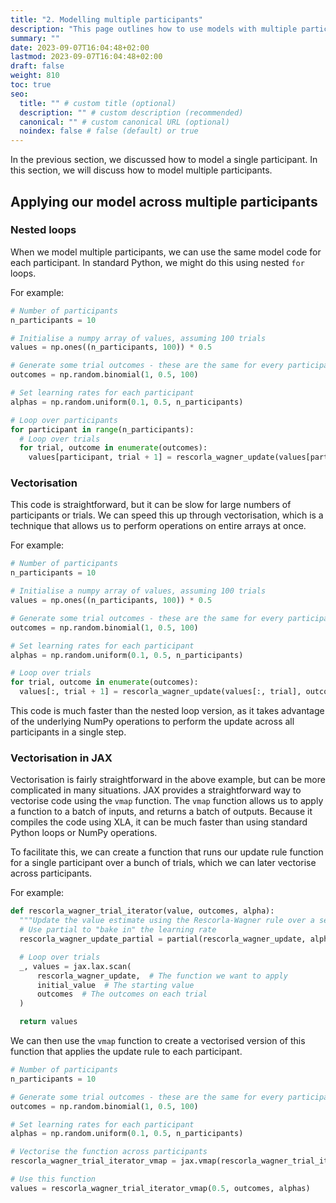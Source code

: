 ```yaml
---
title: "2. Modelling multiple participants"
description: "This page outlines how to use models with multiple participants"
summary: ""
date: 2023-09-07T16:04:48+02:00
lastmod: 2023-09-07T16:04:48+02:00
draft: false
weight: 810
toc: true
seo:
  title: "" # custom title (optional)
  description: "" # custom description (recommended)
  canonical: "" # custom canonical URL (optional)
  noindex: false # false (default) or true
---
```


In the previous section, we discussed how to model a single participant. In this section, we will discuss how to model multiple participants.

## Applying our model across multiple participants

### Nested loops

When we model multiple participants, we can use the same model code for each participant. In standard Python, we might do this using nested `for` loops.

For example:

```python
# Number of participants
n_participants = 10

# Initialise a numpy array of values, assuming 100 trials
values = np.ones((n_participants, 100)) * 0.5

# Generate some trial outcomes - these are the same for every participant
outcomes = np.random.binomial(1, 0.5, 100)

# Set learning rates for each participant
alphas = np.random.uniform(0.1, 0.5, n_participants)

# Loop over participants
for participant in range(n_participants):
  # Loop over trials
  for trial, outcome in enumerate(outcomes):
    values[participant, trial + 1] = rescorla_wagner_update(values[participant, trial], outcome, alphas[participant])
```

### Vectorisation

This code is straightforward, but it can be slow for large numbers of participants or trials. We can speed this up through vectorisation, which is a technique that allows us to perform operations on entire arrays at once.

For example:

```python
# Number of participants
n_participants = 10

# Initialise a numpy array of values, assuming 100 trials
values = np.ones((n_participants, 100)) * 0.5

# Generate some trial outcomes - these are the same for every participant
outcomes = np.random.binomial(1, 0.5, 100)

# Set learning rates for each participant
alphas = np.random.uniform(0.1, 0.5, n_participants)

# Loop over trials
for trial, outcome in enumerate(outcomes):
  values[:, trial + 1] = rescorla_wagner_update(values[:, trial], outcome, alphas)
```

This code is much faster than the nested loop version, as it takes advantage of the underlying NumPy operations to perform the update across all participants in a single step.

### Vectorisation in JAX

Vectorisation is fairly straightforward in the above example, but can be more complicated in many situations. JAX provides a straightforward way to vectorise code using the `vmap` function. The `vmap` function allows us to apply a function to a batch of inputs, and returns a batch of outputs. Because it compiles the code using XLA, it can be much faster than using standard Python loops or NumPy operations.

To facilitate this, we can create a function that runs our update rule function for a single participant over a bunch of trials, which we can later vectorise across participants.

For example:

```python
def rescorla_wagner_trial_iterator(value, outcomes, alpha):
  """Update the value estimate using the Rescorla-Wagner rule over a series of trials."""
  # Use partial to "bake in" the learning rate
  rescorla_wagner_update_partial = partial(rescorla_wagner_update, alpha=alpha)

  # Loop over trials
  _, values = jax.lax.scan(
      rescorla_wagner_update,  # The function we want to apply
      initial_value  # The starting value
      outcomes  # The outcomes on each trial
  )

  return values
```

We can then use the `vmap` function to create a vectorised version of this function that applies the update rule to each participant.

```python
# Number of participants
n_participants = 10

# Generate some trial outcomes - these are the same for every participant
outcomes = np.random.binomial(1, 0.5, 100)

# Set learning rates for each participant
alphas = np.random.uniform(0.1, 0.5, n_participants)

# Vectorise the function across participants
rescorla_wagner_trial_iterator_vmap = jax.vmap(rescorla_wagner_trial_iterator, in_axes=(None, None, 0))

# Use this function
values = rescorla_wagner_trial_iterator_vmap(0.5, outcomes, alphas)
```
